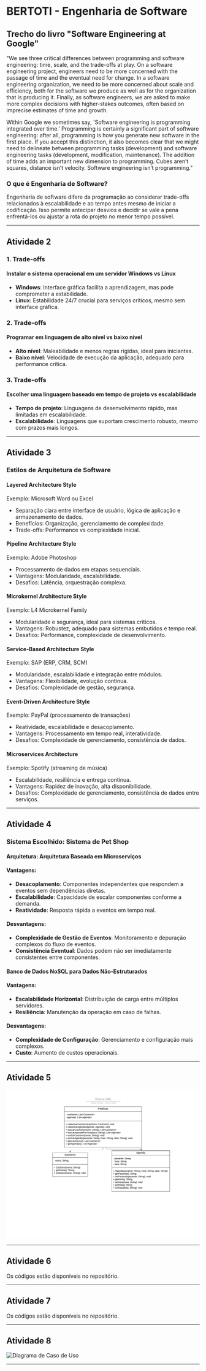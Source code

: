 # BERTOTI - Engenharia de Software

## Trecho do livro "Software Engineering at Google"

"We see three critical differences between programming and software engineering: time, scale, and the trade-offs at play. On a software engineering project, engineers need to be more concerned with the passage of time and the eventual need for change. In a software engineering organization, we need to be more concerned about scale and efficiency, both for the software we produce as well as for the organization that is producing it. Finally, as software engineers, we are asked to make more complex decisions with higher-stakes outcomes, often based on imprecise estimates of time and growth.

Within Google we sometimes say, 'Software engineering is programming integrated over time.' Programming is certainly a significant part of software engineering: after all, programming is how you generate new software in the first place. If you accept this distinction, it also becomes clear that we might need to delineate between programming tasks (development) and software engineering tasks (development, modification, maintenance). The addition of time adds an important new dimension to programming. Cubes aren’t squares, distance isn’t velocity. Software engineering isn’t programming."

### O que é Engenharia de Software?

Engenharia de software difere da programação ao considerar trade-offs relacionados à escalabilidade e ao tempo antes mesmo de iniciar a codificação. Isso permite antecipar desvios e decidir se vale a pena enfrentá-los ou ajustar a rota do projeto no menor tempo possível.

---

## Atividade 2

### 1. Trade-offs

#### Instalar o sistema operacional em um servidor Windows vs Linux

- **Windows**: Interface gráfica facilita a aprendizagem, mas pode comprometer a estabilidade.
- **Linux**: Estabilidade 24/7 crucial para serviços críticos, mesmo sem interface gráfica.

### 2. Trade-offs

#### Programar em linguagem de alto nível vs baixo nível

- **Alto nível**: Maleabilidade e menos regras rígidas, ideal para iniciantes.
- **Baixo nível**: Velocidade de execução da aplicação, adequado para performance crítica.

### 3. Trade-offs

#### Escolher uma linguagem baseado em tempo de projeto vs escalabilidade

- **Tempo de projeto**: Linguagens de desenvolvimento rápido, mas limitadas em escalabilidade.
- **Escalabilidade**: Linguagens que suportam crescimento robusto, mesmo com prazos mais longos.

---

## Atividade 3

### Estilos de Arquitetura de Software

#### Layered Architecture Style

Exemplo: Microsoft Word ou Excel
- Separação clara entre interface de usuário, lógica de aplicação e armazenamento de dados.
- Benefícios: Organização, gerenciamento de complexidade.
- Trade-offs: Performance vs complexidade inicial.

#### Pipeline Architecture Style

Exemplo: Adobe Photoshop
- Processamento de dados em etapas sequenciais.
- Vantagens: Modularidade, escalabilidade.
- Desafios: Latência, orquestração complexa.

#### Microkernel Architecture Style

Exemplo: L4 Microkernel Family
- Modularidade e segurança, ideal para sistemas críticos.
- Vantagens: Robustez, adequado para sistemas embutidos e tempo real.
- Desafios: Performance, complexidade de desenvolvimento.

#### Service-Based Architecture Style

Exemplo: SAP (ERP, CRM, SCM)
- Modularidade, escalabilidade e integração entre módulos.
- Vantagens: Flexibilidade, evolução contínua.
- Desafios: Complexidade de gestão, segurança.

#### Event-Driven Architecture Style

Exemplo: PayPal (processamento de transações)
- Reatividade, escalabilidade e desacoplamento.
- Vantagens: Processamento em tempo real, interatividade.
- Desafios: Complexidade de gerenciamento, consistência de dados.

#### Microservices Architecture

Exemplo: Spotify (streaming de música)
- Escalabilidade, resiliência e entrega contínua.
- Vantagens: Rapidez de inovação, alta disponibilidade.
- Desafios: Complexidade de gerenciamento, consistência de dados entre serviços.

---

## Atividade 4

### Sistema Escolhido: Sistema de Pet Shop

#### Arquitetura: Arquitetura Baseada em Microserviços

#### Vantagens:

- **Desacoplamento**: Componentes independentes que respondem a eventos sem dependências diretas.
- **Escalabilidade**: Capacidade de escalar componentes conforme a demanda.
- **Reatividade**: Resposta rápida a eventos em tempo real.

#### Desvantagens:

- **Complexidade de Gestão de Eventos**: Monitoramento e depuração complexos do fluxo de eventos.
- **Consistência Eventual**: Dados podem não ser imediatamente consistentes entre componentes.

#### Banco de Dados NoSQL para Dados Não-Estruturados

#### Vantagens:

- **Escalabilidade Horizontal**: Distribuição de carga entre múltiplos servidores.
- **Resiliência**: Manutenção da operação em caso de falhas.

#### Desvantagens:

- **Complexidade de Configuração**: Gerenciamento e configuração mais complexos.
- **Custo**: Aumento de custos operacionais.

---

## Atividade 5

![Diagrama de Classe](https://github.com/RenatoCMMendes/BERTOTI/blob/83d2aa337641d85ede610c80e43ebe726b616b3c/img/petshop.jpeg)

---

## Atividade 6

Os códigos estão disponíveis no repositório.

---

## Atividade 7

Os códigos estão disponíveis no repositório.

---

## Atividade 8

![Diagrama de Caso de Uso](https://github.com/RenatoCMMendes/BERTOTI/blob/83d2aa337641d85ede610c80e43ebe726b616b3c/img/Diagramadecasodeuso.jpeg)

---